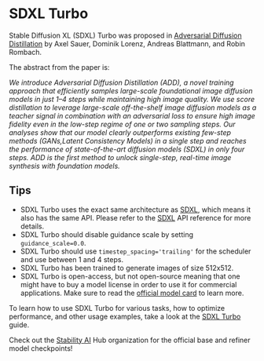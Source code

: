 <!--Copyright 2024 The HuggingFace Team. All rights reserved.

Licensed under the Apache License, Version 2.0 (the "License"); you may not use this file except in compliance with
the License. You may obtain a copy of the License at

http://www.apache.org/licenses/LICENSE-2.0

Unless required by applicable law or agreed to in writing, software distributed under the License is distributed on
an "AS IS" BASIS, WITHOUT WARRANTIES OR CONDITIONS OF ANY KIND, either express or implied. See the License for the
specific language governing permissions and limitations under the License.
-->

# SDXL Turbo

Stable Diffusion XL (SDXL) Turbo was proposed in [Adversarial Diffusion Distillation](https://stability.ai/research/adversarial-diffusion-distillation) by Axel Sauer, Dominik Lorenz, Andreas Blattmann, and Robin Rombach.

The abstract from the paper is:

*We introduce Adversarial Diffusion Distillation (ADD), a novel training approach that efficiently samples large-scale foundational image diffusion models in just 1–4 steps while maintaining high image quality. We use score distillation to leverage large-scale off-the-shelf image diffusion models as a teacher signal in combination with an adversarial loss to ensure high image fidelity even in the low-step regime of one or two sampling steps. Our analyses show that our model clearly outperforms existing few-step methods (GANs,Latent Consistency Models) in a single step and reaches the performance of state-of-the-art diffusion models (SDXL) in only four steps. ADD is the first method to unlock single-step, real-time image synthesis with foundation models.*

## Tips

- SDXL Turbo uses the exact same architecture as [SDXL](fort-obsidian/diffusers/docs/source/en/api/pipelines/stable_diffusion/stable_diffusion_xl.md), which means it also has the same API. Please refer to the [SDXL](fort-obsidian/diffusers/docs/source/en/api/pipelines/stable_diffusion/stable_diffusion_xl.md) API reference for more details.
- SDXL Turbo should disable guidance scale by setting `guidance_scale=0.0`.
- SDXL Turbo should use `timestep_spacing='trailing'` for the scheduler and use between 1 and 4 steps.
- SDXL Turbo has been trained to generate images of size 512x512.
- SDXL Turbo is open-access, but not open-source meaning that one might have to buy a model license in order to use it for commercial applications. Make sure to read the [official model card](https://huggingface.co/stabilityai/sdxl-turbo) to learn more.

<Tip>

To learn how to use SDXL Turbo for various tasks, how to optimize performance, and other usage examples, take a look at the [SDXL Turbo](fort-obsidian/diffusers/docs/source/en/using-diffusers/sdxl_turbo.md) guide.

Check out the [Stability AI](https://huggingface.co/stabilityai) Hub organization for the official base and refiner model checkpoints!

</Tip>
